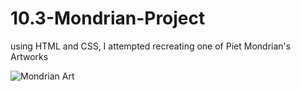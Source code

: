 # 10.3-Mondrian-Project
<p> using HTML and CSS, I attempted recreating one of Piet Mondrian's Artworks</p>

<img src="[./10.3-Mondrian-Project/goal.png](https://github.com/josephuche1/10.3-Mondrian-Project/blob/main/10.3%20Mondrian%20Project/goal.png)https://github.com/josephuche1/10.3-Mondrian-Project/blob/main/10.3%20Mondrian%20Project/goal.png" alt="Mondrian Art">
